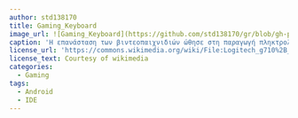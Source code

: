 ```yaml
---
author: std138170
title: Gaming_Keyboard
image_url: ![Gaming_Keyboard](https://github.com/std138170/gr/blob/gh-pages/images/Logitech_g710%2B_Gaming_Keybord.JPG)
caption: 'Η επανάσταση των βιντεοπαιχνιδιών ώθησε στη παραγωγή πληκτρολόγιων τέτοιων ώστε να διευκολύνουν όσο το δυνατόν περισσότερο τους gamers'
license_url: 'https://commons.wikimedia.org/wiki/File:Logitech_g710%2B_Gaming_Keybord.JPG'
license_text: Courtesy of wikimedia
categories:
  - Gaming
tags:
  - Android
  - IDE
---
```

